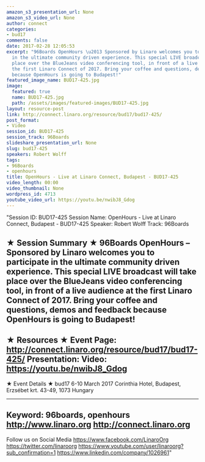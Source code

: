 ```yaml
---
amazon_s3_presentation_url: None
amazon_s3_video_url: None
author: connect
categories:
- bud17
comments: false
date: 2017-02-28 12:05:53
excerpt: "96Boards OpenHours \u2013 Sponsored by Linaro welcomes you to participate
  in the ultimate community driven experience. This special LIVE broadcast will take
  place over the BlueJeans video conferencing tool, in front of a live audience at
  the first Linaro Connect of 2017. Bring your coffee and questions, demos and feedback
  because OpenHours is going to Budapest!"
featured_image_name: BUD17-425.jpg
image:
  featured: true
  name: BUD17-425.jpg
  path: /assets/images/featured-images/BUD17-425.jpg
layout: resource-post
link: http://connect.linaro.org/resource/bud17/bud17-425/
post_format:
- Video
session_id: BUD17-425
session_track: 96Boards
slideshare_presentation_url: None
slug: bud17-425
speakers: Robert Wolff
tags:
- 96Boards
- openhours
title: OpenHours - Live at Linaro Connect, Budapest - BUD17-425
video_length: 00:00
video_thumbnail: None
wordpress_id: 4713
youtube_video_url: https://youtu.be/nwibJ8_Gdog
---
```


"Session ID: BUD17-425
Session Name: OpenHours - Live at Linaro Connect, Budapest - BUD17-425
Speaker: Robert Wolff
Track: 96Boards


★ Session Summary ★
96Boards OpenHours – Sponsored by Linaro welcomes you to participate in the ultimate community driven experience. This special LIVE broadcast will take place over the BlueJeans video conferencing tool, in front of a live audience at the first Linaro Connect of 2017. Bring your coffee and questions, demos and feedback because OpenHours is going to Budapest!
---------------------------------------------------
★ Resources ★
Event Page: http://connect.linaro.org/resource/bud17/bud17-425/
Presentation: 
Video: https://youtu.be/nwibJ8_Gdog
 ---------------------------------------------------

★ Event Details ★
bud17
6-10 March 2017
Corinthia Hotel, Budapest,
Erzsébet krt. 43-49,
1073 Hungary

---------------------------------------------------
Keyword: 96boards, openhours
http://www.linaro.org
http://connect.linaro.org
---------------------------------------------------
Follow us on Social Media
https://www.facebook.com/LinaroOrg
https://twitter.com/linaroorg
https://www.youtube.com/user/linaroorg?sub_confirmation=1
https://www.linkedin.com/company/1026961"